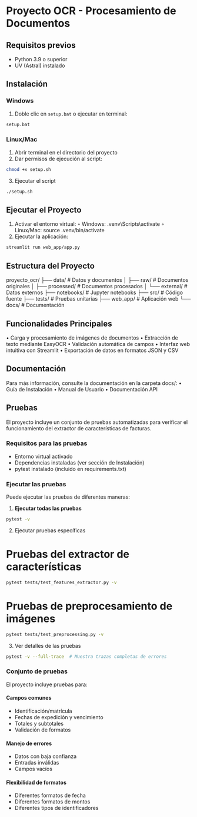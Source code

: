 # Proyecto OCR - Procesamiento de Documentos

## Requisitos previos
- Python 3.9 o superior
- UV (Astral) instalado

## Instalación

### Windows
1. Doble clic en `setup.bat`
   o ejecutar en terminal:
```bash
setup.bat
```
### Linux/Mac
1. Abrir terminal en el directorio del proyecto 
2. Dar permisos de ejecución al script: 
```bash
chmod +x setup.sh
```
3. Ejecutar el script
```bash
./setup.sh
```

## Ejecutar el Proyecto
1. Activar el entorno virtual: 
◦ Windows: .venv\Scripts\activate 
◦ Linux/Mac: source .venv/bin/activate 
2. Ejecutar la aplicación:
```bash
streamlit run web_app/app.py
```
## Estructura del Proyecto
proyecto_ocr/
├── data/                  # Datos y documentos
│   ├── raw/              # Documentos originales
│   ├── processed/        # Documentos procesados
│   └── external/         # Datos externos
├── notebooks/            # Jupyter notebooks
├── src/                  # Código fuente
├── tests/               # Pruebas unitarias
├── web_app/             # Aplicación web
└── docs/                # Documentación

## Funcionalidades Principales
• Carga y procesamiento de imágenes de documentos 
• Extracción de texto mediante EasyOCR 
• Validación automática de campos 
• Interfaz web intuitiva con Streamlit 
• Exportación de datos en formatos JSON y CSV 

## Documentación
Para más información, consulte la documentación en la carpeta docs/:
• Guía de Instalación 
• Manual de Usuario 
• Documentación API

## Pruebas
El proyecto incluye un conjunto de pruebas automatizadas para verificar el funcionamiento del extractor de características de facturas.

### Requisitos para las pruebas
- Entorno virtual activado
- Dependencias instaladas (ver sección de Instalación)
- pytest instalado (incluido en requirements.txt)

### Ejecutar las pruebas
Puede ejecutar las pruebas de diferentes maneras:

1. **Ejecutar todas las pruebas**
```bash
pytest -v
```

2. Ejecutar pruebas específicas
# Pruebas del extractor de características
```bash
pytest tests/test_features_extractor.py -v
```

# Pruebas de preprocesamiento de imágenes
```bash
pytest tests/test_preprocessing.py -v
```

3. Ver detalles de las pruebas
```bash
pytest -v --full-trace  # Muestra trazas completas de errores
```

### Conjunto de pruebas
El proyecto incluye pruebas para:

#### Campos comunes

* Identificación/matrícula 
* Fechas de expedición y vencimiento
* Totales y subtotales
* Validación de formatos


#### Manejo de errores

* Datos con baja confianza
* Entradas inválidas
* Campos vacíos


#### Flexibilidad de formatos

* Diferentes formatos de fecha
* Diferentes formatos de montos
* Diferentes tipos de identificadores



